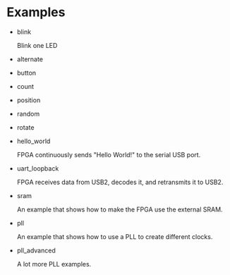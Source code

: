 
# Examples

* blink

	Blink one LED

* alternate
* button
* count
* position
* random
* rotate

* hello\_world

    FPGA continuously sends "Hello World!" to the serial USB port.

* uart\_loopback

    FPGA receives data from USB2, decodes it, and retransmits it to USB2.

* sram

    An example that shows how to make the FPGA use the external SRAM.

* pll

    An example that shows how to use a PLL to create different clocks.

* pll\_advanced

    A lot more PLL examples.

